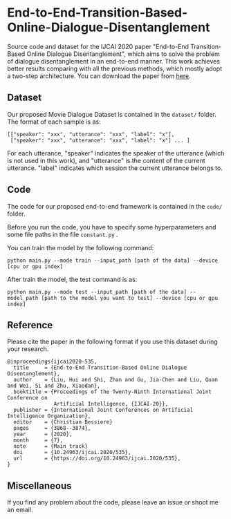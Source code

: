 # End-to-End-Transition-Based-Online-Dialogue-Disentanglement

Source code and dataset for the IJCAI 2020 paper "End-to-End Transition-Based Online Dialogue Disentanglement", which aims to solve the problem of dialogue disentanglement in an end-to-end manner. This work achieves better results comparing with all the previous methods, which mostly adopt a two-step architecture. You can download the paper from [here](https://www.ijcai.org/proceedings/2020/0535.pdf).

## Dataset

Our proposed Movie Dialogue Dataset is contained in the ``dataset/`` folder. 
The format of each sample is as:

	[["speaker": "xxx", "utterance": "xxx", "label": "x"], 
	 ["speaker": "xxx", "utterance": "xxx", "label": "x"] ... ]

For each utterance, "speaker" indicates the speaker of the utterance (which is not used in this work), and "utterance" is the content of the current utterance. "label" indicates which session the current utterance belongs to.

## Code

The code for our proposed end-to-end framework is contained in the ``code/`` folder.

Before you run the code, you have to specify some hyperparameters and some file paths in the file ``constant.py`` .

You can train the model by the following command:

	python main.py --mode train --input_path [path of the data] --device [cpu or gpu index]

After train the model, the test command is as:

	python main.py --mode test --input_path [path of the data] --model_path [path to the model you want to test] --device [cpu or gpu index]

## Reference

Please cite the paper in the following format if you use this dataset during your research.

	@inproceedings{ijcai2020-535,
      title     = {End-to-End Transition-Based Online Dialogue Disentanglement},
      author    = {Liu, Hui and Shi, Zhan and Gu, Jia-Chen and Liu, Quan and Wei, Si and Zhu, Xiaodan},
      booktitle = {Proceedings of the Twenty-Ninth International Joint Conference on
                   Artificial Intelligence, {IJCAI-20}},
      publisher = {International Joint Conferences on Artificial Intelligence Organization},             
      editor    = {Christian Bessiere}  
      pages     = {3868--3874},
      year      = {2020},
      month     = {7},
      note      = {Main track}
      doi       = {10.24963/ijcai.2020/535},
      url       = {https://doi.org/10.24963/ijcai.2020/535},
    }


## Miscellaneous

If you find any problem about the code, please leave an issue or shoot me an email.


